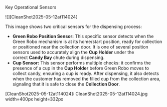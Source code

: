 Key Operational Sensors

![][CleanShot2025-05-12at114024]

This image shows two critical sensors for the dispensing process:

* **Green Robo Position Sensor:** This specific sensor detects when the Green Robo mechanism is at its home/start position, ready for collection or positioned near the collection door. It is one of several position sensors used to accurately align the **Cup Holder** under the correct **Candy Bay** chute during dispensing.
* **Cup Sensor:** This sensor performs multiple checks: it confirms the presence of a cup in the **Cup Holder** before Green Robo moves to collect candy, ensuring a cup is ready. After dispensing, it also detects when the customer has removed the filled cup from the collection area, signaling that it is safe to close the **Collection Door**.


[CleanShot2025-05-12at114024]: CleanShot2025-05-12at114024.jpg width=400px height=332px